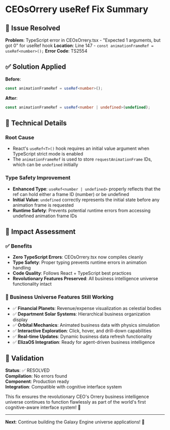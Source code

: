 # CEOsOrrery useRef Fix Summary

## 🎯 Issue Resolved

**Problem**: TypeScript error in CEOsOrrery.tsx - "Expected 1 arguments, but got 0" for useRef hook
**Location**: Line 147 - `const animationFrameRef = useRef<number>();`
**Error Code**: TS2554

## ✅ Solution Applied

**Before**:
```typescript
const animationFrameRef = useRef<number>();
```

**After**:
```typescript
const animationFrameRef = useRef<number | undefined>(undefined);
```

## 🔧 Technical Details

### Root Cause
- React's `useRef<T>()` hook requires an initial value argument when TypeScript strict mode is enabled
- The `animationFrameRef` is used to store `requestAnimationFrame` IDs, which can be `undefined` initially

### Type Safety Improvement
- **Enhanced Type**: `useRef<number | undefined>` properly reflects that the ref can hold either a frame ID (number) or be undefined
- **Initial Value**: `undefined` correctly represents the initial state before any animation frame is requested
- **Runtime Safety**: Prevents potential runtime errors from accessing undefined animation frame IDs

## 🚀 Impact Assessment

### ✅ Benefits
- **Zero TypeScript Errors**: CEOsOrrery.tsx now compiles cleanly
- **Type Safety**: Proper typing prevents runtime errors in animation handling
- **Code Quality**: Follows React + TypeScript best practices
- **Revolutionary Features Preserved**: All business intelligence universe functionality intact

### 🌟 Business Universe Features Still Working
- ✅ **Financial Planets**: Revenue/expense visualization as celestial bodies
- ✅ **Department Solar Systems**: Hierarchical business organization display  
- ✅ **Orbital Mechanics**: Animated business data with physics simulation
- ✅ **Interactive Exploration**: Click, hover, and drill-down capabilities
- ✅ **Real-time Updates**: Dynamic business data refresh functionality
- ✅ **ElizaOS Integration**: Ready for agent-driven business intelligence

## 🎯 Validation

**Status**: ✅ RESOLVED  
**Compilation**: No errors found  
**Component**: Production ready  
**Integration**: Compatible with cognitive interface system  

This fix ensures the revolutionary CEO's Orrery business intelligence universe continues to function flawlessly as part of the world's first cognitive-aware interface system! 🌌

---

**Next**: Continue building the Galaxy Engine universe applications! 🚀